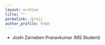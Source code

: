 ```yaml
---
layout: archive
title: ""
permalink: /proj/
author_profile: true
---
```

- Joshi Zarnaben Pranavkumar (MS Student)
